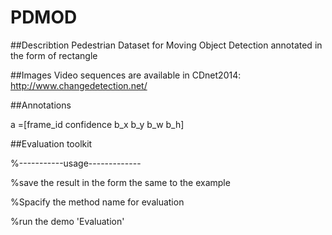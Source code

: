 # PDMOD
##Describtion
Pedestrian Dataset for Moving Object Detection annotated in the form of rectangle

##Images
Video sequences are available in CDnet2014: http://www.changedetection.net/

##Annotations

a =[frame_id confidence b_x b_y b_w b_h]

##Evaluation toolkit

%-----------usage-------------

%save the result in the form the same to the example

%Spacify the method name for evaluation

%run the demo 'Evaluation'
